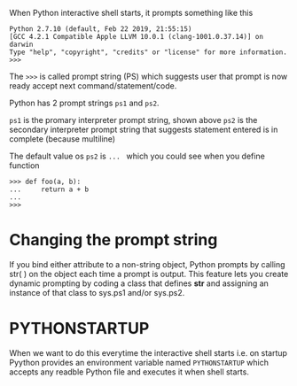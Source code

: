 When Python interactive shell starts, it prompts something like this

```
Python 2.7.10 (default, Feb 22 2019, 21:55:15)
[GCC 4.2.1 Compatible Apple LLVM 10.0.1 (clang-1001.0.37.14)] on darwin
Type "help", "copyright", "credits" or "license" for more information.
>>>
```

The `>>>` is called prompt string (PS) which suggests user that prompt is now
ready accept next command/statement/code.

Python has 2 prompt strings `ps1` and `ps2`.

`ps1` is the promary interpreter prompt string, shown above
`ps2` is the secondary interpreter prompt string that suggests statement entered is in complete (because multiline)

The default value os `ps2` is `... ` which you could see when you define function

```
>>> def foo(a, b):
...     return a + b
...
>>>
```

# Changing the prompt string
If you bind either attribute to a non-string object, Python prompts by calling str( ) on the object each time a prompt is output. This feature lets you create dynamic prompting by coding a class that defines __str__ and assigning an instance of that class to sys.ps1 and/or sys.ps2.

# PYTHONSTARTUP
When we want to do this everytime the interactive shell starts i.e. on startup Pyython provides an environment variable named `PYTHONSTARTUP` which accepts any readble Python file and executes it when shell starts.
